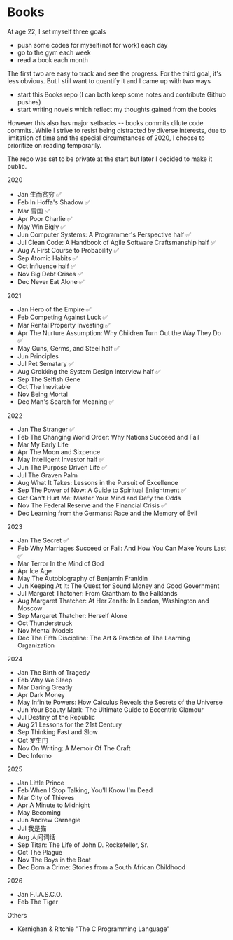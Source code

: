 # Books
At age 22, I set myself three goals 
- push some codes for myself(not for work) each day
- go to the gym each week
- read a book each month

The first two are easy to track and see the progress. For the third goal, it's less obvious. But I still want to quantify it and I came up with two ways 
- start this Books repo (I can both keep some notes and contribute Github pushes)
- start writing novels which reflect my thoughts gained from the books 

However this also has major setbacks -- books commits dilute code commits. While I strive to resist being distracted by diverse interests, due to limitation of time and the special circumstances of 2020, I choose to prioritize on reading temporarily. 

The repo was set to be private at the start but later I decided to make it public.

2020
- Jan 生而贫穷 :white_check_mark:
- Feb In Hoffa's Shadow :white_check_mark:
- Mar 雪国 :white_check_mark:
- Apr Poor Charlie :white_check_mark:
- May Win Bigly :white_check_mark:
- Jun Computer Systems: A Programmer's Perspective half :white_check_mark:
- Jul Clean Code: A Handbook of Agile Software Craftsmanship half :white_check_mark:
- Aug A First Course to Probability :white_check_mark:
- Sep Atomic Habits :white_check_mark:
- Oct Influence half :white_check_mark:
- Nov Big Debt Crises :white_check_mark:
- Dec Never Eat Alone :white_check_mark:

2021 
- Jan Hero of the Empire :white_check_mark:
- Feb Competing Against Luck :white_check_mark:
- Mar Rental Property Investing :white_check_mark:
- Apr The Nurture Assumption: Why Children Turn Out the Way They Do :white_check_mark:
- May Guns, Germs, and Steel half :white_check_mark:
- Jun Principles
- Jul Pet Sematary :white_check_mark:
- Aug Grokking the System Design Interview half :white_check_mark:
- Sep The Selfish Gene
- Oct The Inevitable
- Nov Being Mortal
- Dec Man's Search for Meaning :white_check_mark:

2022
- Jan The Stranger :white_check_mark:
- Feb The Changing World Order: Why Nations Succeed and Fail
- Mar My Early Life
- Apr The Moon and Sixpence
- May Intelligent Investor half :white_check_mark:
- Jun The Purpose Driven Life :white_check_mark:
- Jul The Graven Palm
- Aug What It Takes: Lessons in the Pursuit of Excellence
- Sep The Power of Now: A Guide to Spiritual Enlightment :white_check_mark:
- Oct Can't Hurt Me: Master Your Mind and Defy the Odds
- Nov The Federal Reserve and the Financial Crisis :white_check_mark:
- Dec Learning from the Germans: Race and the Memory of Evil

2023
- Jan The Secret :white_check_mark:
- Feb Why Marriages Succeed or Fail: And How You Can Make Yours Last :white_check_mark:
- Mar Terror In the Mind of God
- Apr Ice Age 
- May The Autobiography of Benjamin Franklin 
- Jun Keeping At It: The Quest for Sound Money and Good Government
- Jul Margaret Thatcher: From Grantham to the Falklands
- Aug Margaret Thatcher: At Her Zenith: In London, Washington and Moscow 
- Sep Margaret Thatcher: Herself Alone
- Oct Thunderstruck
- Nov Mental Models
- Dec The Fifth Discipline: The Art & Practice of The Learning Organization

2024
- Jan The Birth of Tragedy
- Feb Why We Sleep 
- Mar Daring Greatly 
- Apr Dark Money
- May Infinite Powers: How Calculus Reveals the Secrets of the Universe
- Jun Your Beauty Mark: The Ultimate Guide to Eccentric Glamour
- Jul Destiny of the Republic
- Aug 21 Lessons for the 21st Century
- Sep Thinking Fast and Slow
- Oct 罗生门
- Nov On Writing: A Memoir Of The Craft
- Dec Inferno

2025
- Jan Little Prince
- Feb When I Stop Talking, You'll Know I'm Dead
- Mar City of Thieves
- Apr A Minute to Midnight
- May Becoming
- Jun Andrew Carnegie
- Jul 我是猫
- Aug 人间词话
- Sep Titan: The Life of John D. Rockefeller, Sr.
- Oct The Plague
- Nov The Boys in the Boat
- Dec Born a Crime: Stories from a South African Childhood

2026
- Jan F.I.A.S.C.O.
- Feb The Tiger

Others
- Kernighan & Ritchie "The C Programming Language"
